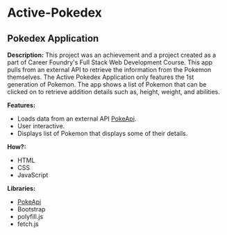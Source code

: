 # Active-Pokedex

## Pokedex Application
**Description:**
This project was an achievement and a project created as a part of Career Foundry's Full Stack Web Development Course. This app pulls from an external API to retrieve the information from the Pokemon themselves. The Active Pokedex Application only features the 1st generation of Pokemon. The app shows a list of Pokemon that can be clicked on to retrieve addition details such as, height, weight, and abilities.

**Features:**
- Loads data from an external API [PokeApi](https://pokeapi.co/).
- User interactive.
- Displays list of Pokemon that displays some of their details.

**How?:**
- HTML
- CSS
- JavaScript

**Libraries:**
- [PokeApi](https://pokeapi.co/)
- Bootstrap
- polyfill.js
- fetch.js
